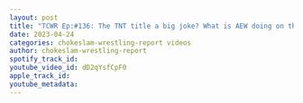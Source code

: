 ```yaml
---
layout: post
title: "TCWR Ep:#136: The TNT title a big joke? What is AEW doing on their shows? #shorts"
date: 2023-04-24
categories: chokeslam-wrestling-report videos
author: chokeslam-wrestling-report
spotify_track_id: 
youtube_video_id: dD2qYsfCpF0
apple_track_id: 
youtube_metadata: 
---
```

